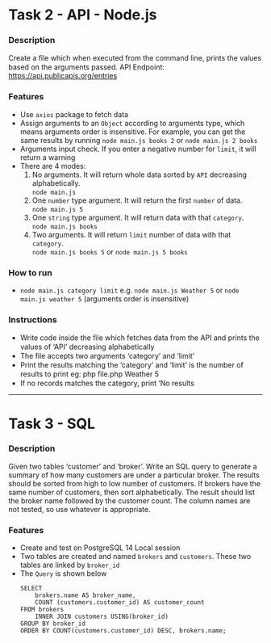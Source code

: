 # Task 2 - API - Node.js
### Description
Create a ﬁle which when executed from the command line, prints the values based on 
the arguments passed.
API Endpoint: https://api.publicapis.org/entries

### Features
- Use `axios` package to fetch data
- Assign arguments to an `Object` according to arguments type, which means arguments order is insensitive. For example, you can get the same results by running `node main.js books 2` or `node main.js 2 books`
- Arguments input check. If you enter a negative number for `limit`, it will return a warning
- There are 4 modes:
    1. No arguments. It will return whole data sorted by `API` decreasing alphabetically.    
    `node main.js`
    2. One `number` type argument. It will return the first `number` of data.     
    `node main.js 5`
    3. One `string` type argument. It will return data with that `category`.    
    `node main.js books` 
    4. Two arguments. It will return `limit` number of data with that `category`.     
    `node main.js books 5` or `node main.js 5 books` 
### How to run
- `node main.js category limit`
    e.g.  `node main.js Weather 5` or `node main.js weather 5` (arguments order is insensitive)



### Instructions
- Write code inside the ﬁle which fetches data from the API and prints the values 
of ‘API’ decreasing alphabetically
- The ﬁle accepts two arguments ‘category’ and ‘limit’
- Print the results matching the ‘category’ and ‘limit’ is the number of results to 
print eg: php ﬁle.php Weather 5
- If no records matches the category, print ‘No results

-----
# Task 3 - SQL
### Description
Given two tables ‘customer’ and ‘broker’. Write an SQL query to generate a summary of how many customers are under a particular broker. The results should be sorted from high to low number of customers. If brokers have the same number of customers, then sort alphabetically. The result should list the broker name followed by the customer count. The column names are not tested, so use whatever is appropriate.

### Features
- Create and test on PostgreSQL 14 Local session
- Two tables are created and named `brokers` and `customers`. These two tables are linked by `broker_id`
- The `Query` is shown below
    ```
    SELECT 
        brokers.name AS broker_name,
        COUNT (customers.customer_id) AS customer_count
    FROM brokers
        INNER JOIN customers USING(broker_id)
    GROUP BY broker_id
    ORDER BY COUNT(customers.customer_id) DESC, brokers.name;
    ```

